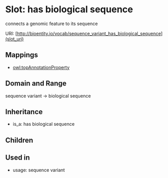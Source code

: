 # Slot: has biological sequence


connects a genomic feature to its sequence

URI: [http://bioentity.io/vocab/sequence_variant_has_biological_sequence](slot_uri)
## Mappings

 * [owl:topAnnotationProperty](http://purl.obolibrary.org/obo/owl_topAnnotationProperty)
## Domain and Range

sequence variant -> biological sequence
## Inheritance

 *  is_a: has biological sequence
## Children

## Used in

 *  usage: sequence variant
